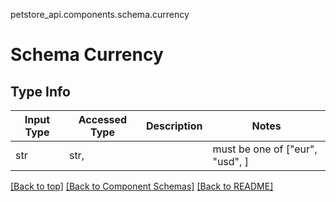 petstore_api.components.schema.currency
# Schema Currency

## Type Info
Input Type | Accessed Type | Description | Notes
------------ | ------------- | ------------- | -------------
str | str,  |  | must be one of ["eur", "usd", ]

[[Back to top]](#top) [[Back to Component Schemas]](../../../README.md#Component-Schemas) [[Back to README]](../../../README.md)
